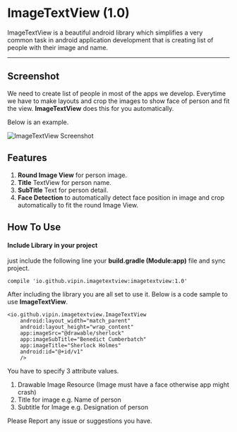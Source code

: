 ImageTextView (1.0)
===================


ImageTextView is a beautiful android library which simplifies a very common task in android application development that is creating list of people with their image and name.

----------


Screenshot
-------------

We need to create list of people in most of the apps we develop. Everytime we have to make layouts and crop the images to show face of person and fit the view. **ImageTextView** does this for you automatically. 

Below is an example.

![ImageTextView Screenshot](https://raw.githubusercontent.com/vipinagrahari/ImageTextView/master/screenshots/screen1.png)


Features
-------------

 1. **Round Image View** for person image.
 2. **Title** TextView for person name. 
 3. **SubTitle** Text for person detail.
 4. **Face Detection** to automatically detect face position in image and crop automatically to fit the round Image View.
 

How To Use
-------------
#### Include Library in your project ####
just include the following line your **build.gradle (Module:app)** file and sync project.

    compile 'io.github.vipin.imagetextview:imagetextview:1.0'

After including the library you are all set to use it. Below is a code sample to use **ImageTextView**.

    <io.github.vipin.imagetextview.ImageTextView
        android:layout_width="match_parent"
        android:layout_height="wrap_content"
        app:imageSrc="@drawable/sherlock"
        app:imageSubTitle="Benedict Cumberbatch"
        app:imageTitle="Sherlock Holmes"
        android:id="@+id/v1"
        /> 

You have to specify 3 attribute values.

 1. Drawable Image Resource (Image must have a face otherwise app might crash)
 2. Title for image  e.g. Name of person
 3. Subtitle for Image e.g. Designation of person

Please Report any issue or suggestions you have.




 
